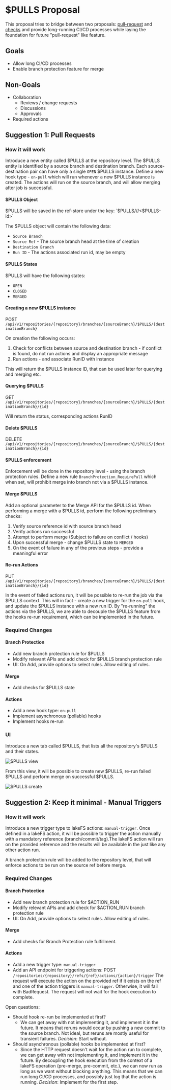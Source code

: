 # $PULLS Proposal

This proposal tries to bridge between two proposals: [pull-request](pull-request.md) and [checks](https://github.com/treeverse/lakeFS/blob/280c5b741df5e1e051958b8adde826364c6df614/design/open/branch_checks.md)
and provide long-running CI/CD processes while laying the foundation for future "pull-request" like feature.

## Goals

* Allow long CI/CD processes
* Enable branch protection feature for merge 

## Non-Goals

* Collaboration
  * Reviews / change requests
  * Discussions
  * Approvals
* Required actions

## Suggestion 1: Pull Requests

### How it will work

Introduce a new entity called $PULLS at the repository level. The $PULLS entity is identified by a source branch and destination branch. 
Each source-destination pair can have only a single `OPEN` $PULLS instance.
Define a new hook type - `on-pull` which will run whenever a new $PULLS instance is created.
The actions will run on the source branch, and will allow merging after job is successful.

#### $PULLS Object

$PULLS will be saved in the ref-store under the key: 
`$PULLS/<src-branch>/<dest-branch>/<$PULLS-id>`

The $PULLS object will contain the following data:

* `Source Branch`
* `Source Ref` - The source branch head at the time of creation
* `Destination Branch`
* `Run ID` - The actions associated run id, may be empty

#### $PULLS States

$PULLS will have the following states:

* `OPEN`
* `CLOSED`
* `MERGED`

#### Creating a new $PULLS instance

POST `/api/v1/repositories/{repository}/branches/{sourceBranch}/$PULLS/{destinationBranch}`

On creation the following occurs:

1. Check for conflicts between source and destination branch - if conflict is found, do not run actions and display an appropriate message
2. Run actions - and associate RunID with instance

This will return the $PULLS instance ID, that can be used later for querying and merging etc.

#### Querying $PULLS

GET `/api/v1/repositories/{repository}/branches/{sourceBranch}/$PULLS/{destinationBranch}/{id}`

Will return the status, corresponding actions RunID

#### Delete $PULLS

DELETE `/api/v1/repositories/{repository}/branches/{sourceBranch}/$PULLS/{destinationBranch}/{id}`

#### $PULLS enforcement

Enforcement will be done in the repository level - using the branch protection rules.
Define a new rule `BranchProtection_RequirePull` which when set, will prohibit merge into branch not via a $PULLS instance.

#### Merge $PULLS

Add an optional parameter to the Merge API for the $PULLS id. 
When performing a merge with a $PULLS id, perform the following preliminary checks:
1. Verify source reference id with source branch head
2. Verify actions run successful
3. Attempt to perform merge (Subject to failure on conflict / hooks)
4. Upon successful merge - change $PULLS state to `MERGED`
5. On the event of failure in any of the previous steps - provide a meaningful error

#### Re-run Actions

PUT `/api/v1/repositories/{repository}/branches/{sourceBranch}/$PULLS/{destinationBranch}/{id}`

In the event of failed actions run, it will be possible to re-run the job via the $PULLS context.
This will in fact - create a new trigger for the `on-pull` hook, and update the $PULLS instance with a new run ID.
By "re-running" the actions via the $PULLS, we are able to decouple the $PULLS feature from the hooks re-run requirement,
which can be implemented in the future.


### Required Changes

#### Branch Protection

* Add new branch protection rule for $PULLS
* Modify relevant APIs and add check for $PULLS branch protection rule
* UI: On Add, provide options to select rules. Allow editing of rules.

#### Merge

* Add checks for $PULLS state

#### Actions

* Add a new hook type: `on-pull`
* Implement asynchronous (pollable) hooks
* Implement hooks re-run

### UI

Introduce a new tab called $PULLS, that lists all the repository's $PULLS and their states.

![$PULLS view](diagrams/pulls-list.png)

From this view, it will be possible to create new $PULLS, re-run failed $PULLS and perform merge on successful $PULLS.

![$PULLS create](diagrams/pulls-create.png)


## Suggestion 2: Keep it minimal - Manual Triggers

### How it will work

Introduce a new trigger type to lakeFS actions: `manual-trigger`.
Once defined in a lakeFS action, it will be possible to trigger the action 
manually with a mandatory reference (branch/commit/tag).The lakeFS action 
will run on the provided reference and the results will be available in the 
just like any other action run.

A branch protection rule will be added to the repository level, that will 
enforce actions to be run on the source ref before merge.

### Required Changes

#### Branch Protection

* Add new branch protection rule for $ACTION_RUN
* Modify relevant APIs and add check for $ACTION_RUN branch protection rule
* UI: On Add, provide options to select rules. Allow editing of rules.

#### Merge

* Add checks for Branch Protection rule fulfillment.

#### Actions

* Add a new trigger type: `manual-trigger`
* Add an API endpoint for triggering actions:
POST `/repositories/{repository}/refs/{ref}/actions/{action}/trigger`
The request will execute the action on the provided ref if it exists on the 
  ref and one of the action triggers is `manual-trigger`. Otherwise, it will 
  fail with BadRequest. The request will not wait for the hook execution to 
  complete.

Open questions:
* Should hook re-run be implemented at first?
  * We can get away with not implementing it, and implement it in the future.
    It means that reruns would occur by pushing a new commit to the source 
    branch. Not ideal, but reruns are mostly useful for transient failures.
    *Decision*: Start without.
* Should asynchronous (pollable) hooks be implemented at first? 
  * Since the HTTP request doesn't wait for the action run to complete, we 
    can get away with not implementing it, and implement it in the future.
    By decoupling the hook execution from the context of a lakeFS operation 
    (pre-merge, pre-commit, etc.), we can now run as long as we want without 
    blocking anything. This means that we can run long CI/CD processes, and 
    possibly just log that the action is running.
    *Decision*: Implement for the first step.
